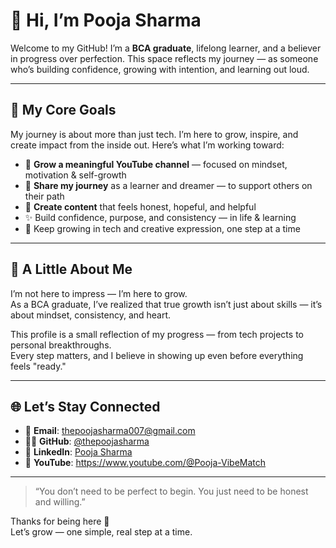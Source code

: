 # 🌼 Hi, I’m Pooja Sharma

Welcome to my GitHub! I’m a **BCA graduate**, lifelong learner, and a believer in progress over perfection. This space reflects my journey — as someone who’s building confidence, growing with intention, and learning out loud.

---

## 🎯 My Core Goals

My journey is about more than just tech. I’m here to grow, inspire, and create impact from the inside out. Here’s what I’m working toward:

- 🌱 **Grow a meaningful YouTube channel** — focused on mindset, motivation & self-growth  
- 🎯 **Share my journey** as a learner and dreamer — to support others on their path  
- 💛 **Create content** that feels honest, hopeful, and helpful  
- ✨ Build confidence, purpose, and consistency — in life & learning  
- 🧠 Keep growing in tech and creative expression, one step at a time  

---

## 🌸 A Little About Me

I’m not here to impress — I’m here to grow.  
As a BCA graduate, I’ve realized that true growth isn’t just about skills — it’s about mindset, consistency, and heart.

This profile is a small reflection of my progress — from tech projects to personal breakthroughs.  
Every step matters, and I believe in showing up even before everything feels "ready."

---

## 🌐 Let’s Stay Connected

- 📧 **Email**: [thepoojasharma007@gmail.com](mailto:thesharmapooja1444@gmail.com)  
- 🧑‍💻 **GitHub**: [@thepoojasharma](https://github.com/thepoojasharma)  
- 💼 **LinkedIn**: [Pooja Sharma](https://www.linkedin.com/in/the-pooja-sharma/)  
- 🎥 **YouTube**: https://www.youtube.com/@Pooja-VibeMatch

---

> “You don’t need to be perfect to begin. You just need to be honest and willing.”

Thanks for being here 💛  
Let’s grow — one simple, real step at a time.
